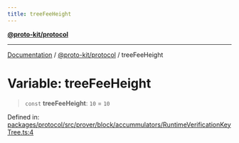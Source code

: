 ```yaml
---
title: treeFeeHeight
---
```


[**@proto-kit/protocol**](../README.md)

***

[Documentation](../../../README.md) / [@proto-kit/protocol](../README.md) / treeFeeHeight

# Variable: treeFeeHeight

> `const` **treeFeeHeight**: `10` = `10`

Defined in: [packages/protocol/src/prover/block/accummulators/RuntimeVerificationKeyTree.ts:4](https://github.com/proto-kit/framework/blob/4d6b3b6da51b3edee0fbf25ce72c1f59ec61e891/packages/protocol/src/prover/block/accummulators/RuntimeVerificationKeyTree.ts#L4)

